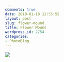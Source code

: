 ```yaml
---
comments: true
date: 2010-01-10 12:55:55
layout: post
slug: flower-mound
title: Flower Mound
wordpress_id: 2754
categories:
- PhotoBlog
---
```


![](http://ryanfitzer.com/main/wp-content/uploads/2010/01/santee-5.jpg)
